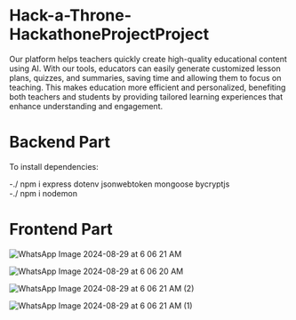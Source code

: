 # Hack-a-Throne-HackathoneProjectProject

Our platform helps teachers quickly create high-quality educational content using AI. With our tools, educators can easily generate customized lesson plans, quizzes, and summaries, saving time and allowing them to focus on teaching. This makes education more efficient and personalized, benefiting both teachers and students by providing tailored learning experiences that enhance understanding and engagement.

# Backend Part

To install dependencies:

-./ npm i express dotenv jsonwebtoken mongoose bycryptjs
<br>-./ npm i nodemon

# Frontend Part

![WhatsApp Image 2024-08-29 at 6 06 21 AM](https://github.com/user-attachments/assets/b80461a4-7616-46cf-bf93-8ade43d9d260)

![WhatsApp Image 2024-08-29 at 6 06 20 AM](https://github.com/user-attachments/assets/3c8faaed-c284-460d-b4a3-15a3e4970faa)

![WhatsApp Image 2024-08-29 at 6 06 21 AM (2)](https://github.com/user-attachments/assets/dbda84a8-ecda-4153-8c06-1bf2dff8f7db)

![WhatsApp Image 2024-08-29 at 6 06 21 AM (1)](https://github.com/user-attachments/assets/61d94430-1483-4126-a8e0-1ba6d6dce733)
